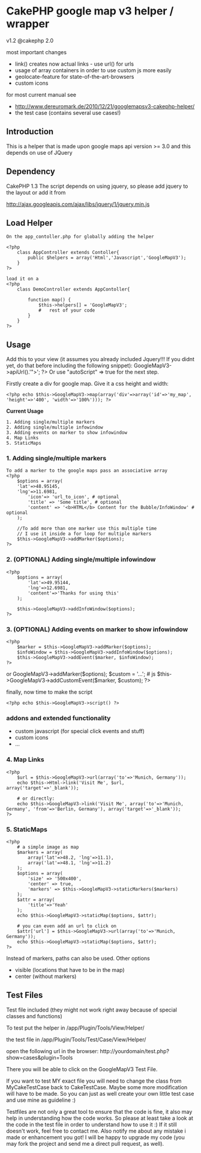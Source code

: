 CakePHP google map v3 helper / wrapper
======================================
v1.2
@cakephp 2.0

most important changes
- link() creates now actual links - use url() for urls
- usage of array containers in order to use custom js more easily 
- geolocate-feature for state-of-the-art-browsers
- custom icons

for most current manual see
- http://www.dereuromark.de/2010/12/21/googlemapsv3-cakephp-helper/
- the test case (contains several use cases!)

Introduction
------------
This is a helper that is made upon google maps api version >= 3.0
and this depends on use of JQuery

Dependency
-----------

CakePHP 1.3
The script depends on using jquery, so please add jquery to the layout
or add it from
   
   http://ajax.googleapis.com/ajax/libs/jquery/1/jquery.min.js
   
   
Load Helper
-----------
	On the app_contoller.php for globally adding the helper
	
	<?php 	
		class AppController extends Contoller{
			public $helpers = array('Html','Javascript','GoogleMapV3');
		}	
	?>

	load it on a 
	<?php 	
		class DemoController extends AppContoller{
			
			function map() {
				$this->helpers[] = 'GoogleMapV3';
				#	rest of your code		
			}
		}	
	?>
	

Usage
------------

Add this to your view (it assumes you already included Jquery!!! If you didnt yet, do that before including the following snippet):
	<?php
		echo '<script type="text/javascript" src="'.$this->GoogleMapV3->apiUrl().'"></script>';
	?>
Or use "autoScript" => true for the next step.

Firstly create a div for google map. Give it a css height and width:

	<?php echo $this->GoogleMapV3->map(array('div'=>array('id'=>'my_map', 'height'=>'400', 'width'=>'100%'))); ?>


**Current Usage**

	1. Adding single/multiple markers
	2. Adding single/multiple infowindow
	3. Adding events on marker to show infowindow
	4. Map Links
	5. StaticMaps
	
### 1. Adding single/multiple markers

	To add a marker to the google maps pass an associative array
	<?php  
		$options = array(
	    'lat'=>48.95145,
  		'lng'=>11.6981,
			'icon'=> 'url_to_icon', # optional
			'title' => 'Some title', # optional
			'content' => '<b>HTML</b> Content for the Bubble/InfoWindow' # optional
		);

		//To add more than one marker use this multiple time
		// I use it inside a for loop for multiple markers
		$this->GoogleMapV3->addMarker($options);
	?>		 

### 2. (OPTIONAL) Adding single/multiple infowindow

	<?php 
		$options = array(
		    'lat'=>49.95144,
    		'lng'=>12.6981,
    		'content'=>'Thanks for using this'
		);
		
		$this->GoogleMapV3->addInfoWindow($options);
	?>

### 3. (OPTIONAL) Adding events on marker to show infowindow

	<?php 
		$marker = $this->GoogleMapV3->addMarker($options);
		$infoWindow = $this->GoogleMapV3->addInfoWindow($options);
		$this->GoogleMapV3->addEvent($marker, $infoWindow);
	?>
or
	<?php 
		$marker = $this->GoogleMapV3->addMarker($options);
		$custom = '...'; # js
		$this->GoogleMapV3->addCustomEvent($marker, $custom);
	?>

finally, now time to make the script

	<?php echo $this->GoogleMapV3->script() ?>


### addons and extended functionality

- custom javascript (for special click events and stuff)
- custom icons
- ...


### 4. Map Links

	<?php 
		$url = $this->GoogleMapV3->url(array('to'=>'Munich, Germany'));
		echo $this->Html->link('Visit Me', $url, array('target'=>'_blank'));
		
		# or directly:
		echo $this->GoogleMapV3->link('Visit Me', array('to'=>'Munich, Germany', 'from'=>'Berlin, Germany'), array('target'=>'_blank'));
	?>
	
	
### 5. StaticMaps

	<?php 
		# a simple image as map
		$markers = array(
			array('lat'=>48.2, 'lng'=>11.1),
			array('lat'=>48.1, 'lng'=>11.2)
		);
		$options = array(
			'size' => '500x400',
			'center' => true,
			'markers' => $this->GoogleMapV3->staticMarkers($markers)
		);
		$attr = array(
			'title'=>'Yeah'
		);
		echo $this->GoogleMapV3->staticMap($options, $attr);
		
		# you can even add an url to click on
		$attr['url'] = $this->GoogleMapV3->url(array('to'=>'Munich, Germany'));
		echo $this->GoogleMapV3->staticMap($options, $attr);
	?>
Instead of markers, paths can also be used.
Other options
- visible (locations that have to be in the map)
- center (without markers)
	
	
Test Files
-----------------

Test file included (they might not work right away because of special classes and functions)

To test put the helper in 
/app/Plugin/Tools/View/Helper/

the test file in
/app/Plugin/Tools/Test/Case/View/Helper/

open the following url in the browser:
http://yourdomain/test.php?show=cases&plugin=Tools

There you will be able to click on the GoogleMapV3 Test File.

If you want to test MY exact file you will need to change the class from MyCakeTestCase back to CakeTestCase.
Maybe some more modification will have to be made. So you can just as well create your own little test case and use mine as guideline :)

Testfiles are not only a great tool to ensure that the code is fine, it also may help in understanding how the code works.
So please at least take a look at the code in the test file in order to understand how to use it :)
If it still doesn't work, feel free to contact me. Also notify me about any mistake i made or enhancement you got! 
I will be happy to upgrade my code (you may fork the project and send me a direct pull request, as well).
